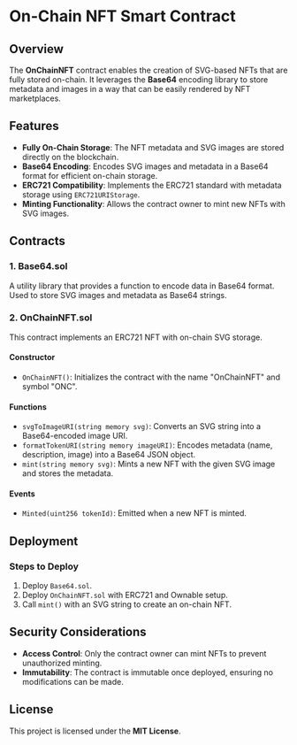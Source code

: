 # On-Chain NFT Smart Contract

## Overview
The **OnChainNFT** contract enables the creation of SVG-based NFTs that are fully stored on-chain. It leverages the **Base64** encoding library to store metadata and images in a way that can be easily rendered by NFT marketplaces.

## Features
- **Fully On-Chain Storage**: The NFT metadata and SVG images are stored directly on the blockchain.
- **Base64 Encoding**: Encodes SVG images and metadata in a Base64 format for efficient on-chain storage.
- **ERC721 Compatibility**: Implements the ERC721 standard with metadata storage using `ERC721URIStorage`.
- **Minting Functionality**: Allows the contract owner to mint new NFTs with SVG images.

## Contracts
### 1. Base64.sol
A utility library that provides a function to encode data in Base64 format. Used to store SVG images and metadata as Base64 strings.

### 2. OnChainNFT.sol
This contract implements an ERC721 NFT with on-chain SVG storage.

#### Constructor
- `OnChainNFT()`: Initializes the contract with the name "OnChainNFT" and symbol "ONC".

#### Functions
- `svgToImageURI(string memory svg)`: Converts an SVG string into a Base64-encoded image URI.
- `formatTokenURI(string memory imageURI)`: Encodes metadata (name, description, image) into a Base64 JSON object.
- `mint(string memory svg)`: Mints a new NFT with the given SVG image and stores the metadata.

#### Events
- `Minted(uint256 tokenId)`: Emitted when a new NFT is minted.

## Deployment
### Steps to Deploy
1. Deploy `Base64.sol`.
2. Deploy `OnChainNFT.sol` with ERC721 and Ownable setup.
3. Call `mint()` with an SVG string to create an on-chain NFT.

## Security Considerations
- **Access Control**: Only the contract owner can mint NFTs to prevent unauthorized minting.
- **Immutability**: The contract is immutable once deployed, ensuring no modifications can be made.

## License
This project is licensed under the **MIT License**.

